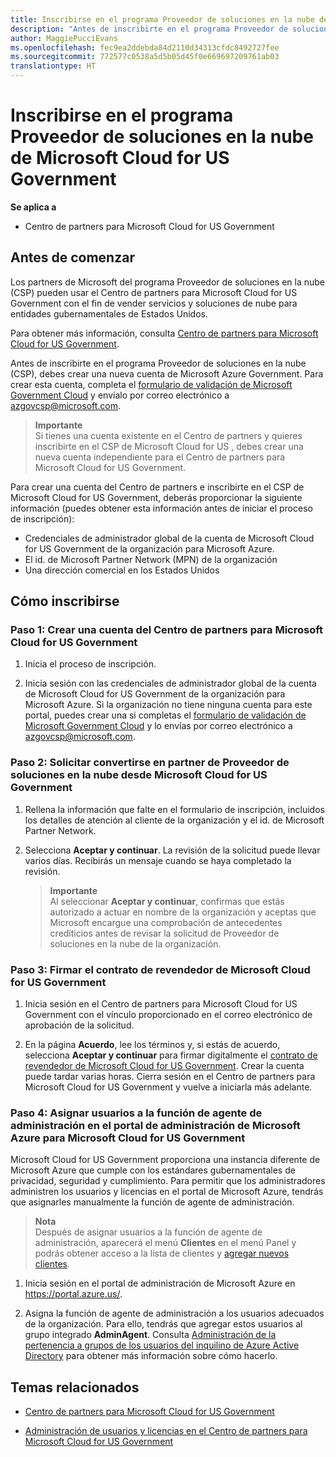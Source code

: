 ```yaml
---
title: Inscribirse en el programa Proveedor de soluciones en la nube de Microsoft Cloud for US Government | Centro de partners para Microsoft Cloud for US Government
description: "Antes de inscribirte en el programa Proveedor de soluciones en la nube de Microsoft Cloud for US Government, obtén más información sobre los requisitos del programa CSP."
author: MaggiePucciEvans
ms.openlocfilehash: fec9ea2ddebda84d2110d34313cfdc8492727fee
ms.sourcegitcommit: 772577c0538a5d5b05d45f0e669697209761ab03
translationtype: HT
---
```

# <a name="enroll-in-the-cloud-solution-provider-program-for-microsoft-cloud-for-us-government"></a>Inscribirse en el programa Proveedor de soluciones en la nube de Microsoft Cloud for US Government

**Se aplica a**

-  Centro de partners para Microsoft Cloud for US Government

## <a name="before-you-begin"></a>Antes de comenzar

Los partners de Microsoft del programa Proveedor de soluciones en la nube (CSP) pueden usar el Centro de partners para Microsoft Cloud for US Government con el fin de vender servicios y soluciones de nube para entidades gubernamentales de Estados Unidos.

Para obtener más información, consulta [Centro de partners para Microsoft Cloud for US Government](partner-center-for-microsoft-us-govt-cloud.md).

Antes de inscribirte en el programa Proveedor de soluciones en la nube (CSP), debes crear una nueva cuenta de Microsoft Azure Government. Para crear esta cuenta, completa el [formulario de validación de Microsoft Government Cloud](https://aka.ms/azgovcspreq) y envíalo por correo electrónico a <azgovcsp@microsoft.com>.

>**Importante**<br>
Si tienes una cuenta existente en el Centro de partners y quieres inscribirte en el CSP de Microsoft Cloud for US <Government></Government>, debes crear una nueva cuenta independiente para el Centro de partners para Microsoft Cloud for US Government.

Para crear una cuenta del Centro de partners e inscribirte en el CSP de Microsoft Cloud for US Government, deberás proporcionar la siguiente información (puedes obtener esta información antes de iniciar el proceso de inscripción):

-  Credenciales de administrador global de la cuenta de Microsoft Cloud for US Government de la organización para Microsoft Azure. 
-  El id. de Microsoft Partner Network (MPN) de la organización 
-  Una dirección comercial en los Estados Unidos

## <a name="how-to-enroll"></a>Cómo inscribirse 

### <a name="step-1---create-an-account-for-partner-center-for-microsoft-cloud-for-us-government"></a>Paso 1: Crear una cuenta del Centro de partners para Microsoft Cloud for US Government

1.  Inicia el proceso de inscripción. 

2.  Inicia sesión con las credenciales de administrador global de la cuenta de Microsoft Cloud for US Government de la organización para Microsoft Azure. Si la organización no tiene ninguna cuenta para este portal, puedes crear una si completas el [formulario de validación de Microsoft Government Cloud](https://aka.ms/azgovcspreq) y lo envías por correo electrónico a <azgovcsp@microsoft.com>.


### <a name="step-2---apply-to-become-a-cloud-solution-provider-partner-within-microsoft-cloud-for-us-government"></a>Paso 2: Solicitar convertirse en partner de Proveedor de soluciones en la nube desde Microsoft Cloud for US Government

1.  Rellena la información que falte en el formulario de inscripción, incluidos los detalles de atención al cliente de la organización y el id. de Microsoft Partner Network. 

2.  Selecciona **Aceptar y continuar**. La revisión de la solicitud puede llevar varios días. Recibirás un mensaje cuando se haya completado la revisión.

    >**Importante**<br>
    Al seleccionar **Aceptar y continuar**, confirmas que estás autorizado a actuar en nombre de la organización y aceptas que Microsoft encargue una comprobación de antecedentes crediticios antes de revisar la solicitud de Proveedor de soluciones en la nube de la organización.

### <a name="step-3---sign-the-reseller-agreement-for-microsoft-cloud-for-us-government"></a>Paso 3: Firmar el contrato de revendedor de Microsoft Cloud for US Government

1. Inicia sesión en el Centro de partners para Microsoft Cloud for US Government con el vínculo proporcionado en el correo electrónico de aprobación de la solicitud. 

2. En la página **Acuerdo**, lee los términos y, si estás de acuerdo, selecciona **Aceptar y continuar** para firmar digitalmente el [contrato de revendedor de Microsoft Cloud for US Government](https://go.microsoft.com/fwlink/p/?linkid=843364). Crear la cuenta puede tardar varias horas. Cierra sesión en el Centro de partners para Microsoft Cloud for US Government y vuelve a iniciarla más adelante.

### <a name="step-4---assign-users-to-the-admin-agent-role-in-the-microsoft-azure-admin-portal-for-microsoft-cloud-for-us-government"></a>Paso 4: Asignar usuarios a la función de agente de administración en el portal de administración de Microsoft Azure para Microsoft Cloud for US Government

Microsoft Cloud for US Government proporciona una instancia diferente de Microsoft Azure que cumple con los estándares gubernamentales de privacidad, seguridad y cumplimiento. Para permitir que los administradores administren los usuarios y licencias en el portal de Microsoft Azure, tendrás que asignarles manualmente la función de agente de administración.

>**Nota**<br>
Después de asignar usuarios a la función de agente de administración, aparecerá el menú **Clientes** en el menú Panel y podrás obtener acceso a la lista de clientes y [agregar nuevos clientes](add-a-new-customer.md).   

1.  Inicia sesión en el portal de administración de Microsoft Azure en https://portal.azure.us/.

2.  Asigna la función de agente de administración a los usuarios adecuados de la organización. Para ello, tendrás que agregar estos usuarios al grupo integrado **AdminAgent**. Consulta [Administración de la pertenencia a grupos de los usuarios del inquilino de Azure Active Directory](https://docs.microsoft.com/azure/active-directory/active-directory-groups-members-azure-portal) para obtener más información sobre cómo hacerlo.
 

## <a name="related-topics"></a>Temas relacionados

-  [Centro de partners para Microsoft Cloud for US Government](partner-center-for-microsoft-us-govt-cloud.md)

-  [Administración de usuarios y licencias en el Centro de partners para Microsoft Cloud for US Government](user-management-in-partner-center-for-microsoft-us-govt-cloud.md)


